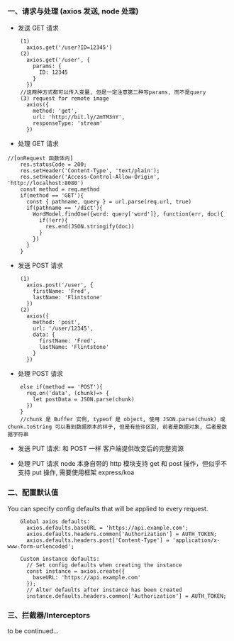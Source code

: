 ### 一、请求与处理 (axios 发送, node 处理)
- 发送 GET 请求
```
    (1)
      axios.get('/user?ID=12345')
    (2)
      axios.get('/user', {
        params: {
          ID: 12345
        }
      })
    //这两种方式都可以传入变量, 但是一定注意第二种写params, 而不是query
    (3) request for remote image
      axios({
        method: 'get',
        url: 'http://bit.ly/2mTM3nY',
        responseType: 'stream'
      })     
```
- 处理 GET 请求
```
//[onRequest 函数体内]
    res.statusCode = 200;
    res.setHeader('Content-Type', 'text/plain');
    res.setHeader('Access-Control-Allow-Origin', 'http://localhost:8080')  
    const method = req.method  
    if(method == 'GET'){
      const { pathname, query } = url.parse(req.url, true) 
      if(pathname == '/dict'){
        WordModel.findOne({word: query['word']}, function(err, doc){
          if(!err){
            res.end(JSON.stringify(doc))
          }
        })           
      }
    }
```
- 发送 POST 请求
```     
    (1)
      axios.post('/user', {
        firstName: 'Fred',
        lastName: 'Flintstone'
      })
    (2)
      axios({
        method: 'post',
        url: '/user/12345',
        data: {
          firstName: 'Fred',
          lastName: 'Flintstone'
        }
      })  
```
- 处理 POST 请求
```
    else if(method == 'POST'){      
      req.on('data', (chunk)=> {
        let postData = JSON.parse(chunk)                     
      })        
    }
    //chunk 是 Buffer 实例, typeof 是 object, 使用 JSON.parse(chunk) 或 chunk.toString 可以看到数据原本的样子, 但是有些许区别, 前者是数据对象, 后者是数据字符串
```
- 发送 PUT 请求: 和 POST 一样
客户端提供改变后的完整资源

- 处理 PUT 请求
node 本身自带的 http 模块支持 get 和 post 操作，但似乎不支持 put 操作, 需要使用框架 express/koa

### 二、配置默认值
You can specify config defaults that will be applied to every request.
```
    Global axios defaults:
      axios.defaults.baseURL = 'https://api.example.com';
      axios.defaults.headers.common['Authorization'] = AUTH_TOKEN;
      axios.defaults.headers.post['Content-Type'] = 'application/x-www-form-urlencoded';

    Custom instance defaults:
      // Set config defaults when creating the instance
      const instance = axios.create({
        baseURL: 'https://api.example.com'
      });        
      // Alter defaults after instance has been created
      instance.defaults.headers.common['Authorization'] = AUTH_TOKEN;    
```
### 三、拦截器/Interceptors
to be continued...
